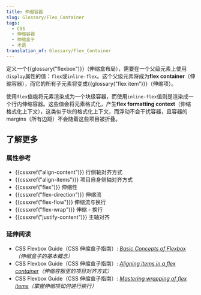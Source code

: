 ```yaml
---
title: 伸缩容器
slug: Glossary/Flex_Container
tags:
  - CSS
  - 伸缩容器
  - 伸缩盒子
  - 术语
translation_of: Glossary/Flex_Container
---
```

<p>定义一个{{glossary("flexbox")}}（伸缩盒布局），需要在一个父级元素上使用<code>display</code>属性的值：<code>flex</code>或<code>inline-flex</code>。这个父级元素将成为<strong>flex container</strong>（伸缩容器），而它的所有子元素将变成{{glossary("flex item")}}（伸缩项）。</p>

<p>使用<code>flex</code>值能将元素渲染成为一个块级容器，而使用<code>inline-flex</code>值则是渲染成一个行内伸缩容器。这些值会将元素格式化，产生<strong>flex formatting context</strong>（伸缩格式化上下文），这类似于块的格式化上下文，而浮动不会干扰容器，且容器的 margins（所有边距）不会随着这些项目被折叠。</p>

<h2 id="了解更多">了解更多</h2>

<h3 id="属性参考">属性参考</h3>

<ul>
 <li>{{cssxref("align-content")}} 行侧轴对齐方式</li>
 <li>{{cssxref("align-items")}} 项目自身侧轴对齐方式</li>
 <li>{{cssxref("flex")}} 伸缩性</li>
 <li>{{cssxref("flex-direction")}} 伸缩流</li>
 <li>{{cssxref("flex-flow")}} 伸缩流与换行</li>
 <li>{{cssxref("flex-wrap")}} 伸缩 - 换行</li>
 <li>{{cssxref("justify-content")}} 主轴对齐</li>
</ul>

<h3 id="延伸阅读">延伸阅读</h3>

<ul>
 <li>CSS Flexbox Guide（CSS 伸缩盒子指南）: <em><a href="/zh-CN/docs/Web/CSS/CSS_Flexible_Box_Layout/Basic_Concepts_of_Flexbox">Basic Concepts of Flexbox</a>（伸缩盒子的基本概念） </em></li>
 <li>CSS Flexbox Guide（CSS 伸缩盒子指南）: <em><a href="/zh-CN/docs/Web/CSS/CSS_Flexible_Box_Layout/Aligning_Items_in_a_Flex_Container">Aligning items in a flex container</a>（伸缩容器里的项目对齐方式）</em></li>
 <li>CSS Flexbox Guide（CSS 伸缩盒子指南）: <em><a href="/zh-CN/docs/Web/CSS/CSS_Flexible_Box_Layout/Mastering_Wrapping_of_Flex_Items">Mastering wrapping of flex items</a>（掌握伸缩项如何进行换行）</em></li>
</ul>
